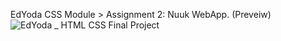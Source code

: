 EdYoda CSS Module > Assignment 2: Nuuk WebApp. (Preveiw)
![EdYoda _ HTML   CSS Final Project](https://user-images.githubusercontent.com/88980866/217362059-73a81c43-ba18-4202-8c34-5ff91ad4207f.png)
